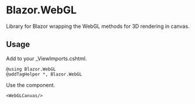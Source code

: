 # Blazor.WebGL 

Library for Blazor wrapping the WebGL methods for 3D rendering in canvas.

## Usage

Add to your _ViewImports.cshtml.

```
@using Blazor.WebGL
@addTagHelper *, Blazor.WebGL
```

Use the component.

```
<WebGLCanvas/>
```